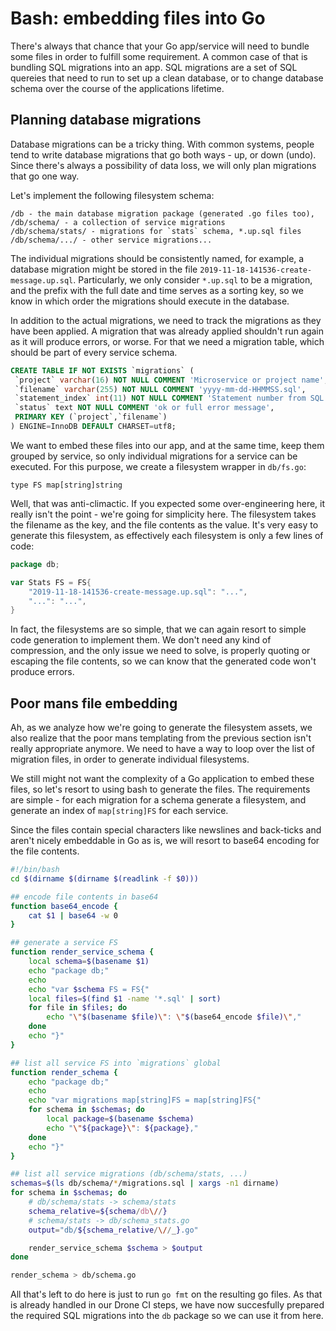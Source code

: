 # Bash: embedding files into Go

There's always that chance that your Go app/service will need to bundle some
files in order to fulfill some requirement. A common case of that is bundling
SQL migrations into an app. SQL migrations are a set of SQL quereies that need
to run to set up a clean database, or to change database schema over the course
of the applications lifetime.

## Planning database migrations

Database migrations can be a tricky thing. With common systems, people tend to
write database migrations that go both ways - up, or down (undo). Since there's
always a possibility of data loss, we will only plan migrations that go one way.

Let's implement the following filesystem schema:

~~~
/db - the main database migration package (generated .go files too),
/db/schema/ - a collection of service migrations
/db/schema/stats/ - migrations for `stats` schema, *.up.sql files
/db/schema/.../ - other service migrations...
~~~

The individual migrations should be consistently named, for example, a
database migration might be stored in the file `2019-11-18-141536-create-message.up.sql`.
Particularly, we only consider `*.up.sql` to be a migration, and the prefix
with the full date and time serves as a sorting key, so we know in which
order the migrations should execute in the database.

In addition to the actual migrations, we need to track the migrations as
they have been applied. A migration that was already applied shouldn't run again
as it will produce errors, or worse. For that we need a migration table, which
should be part of every service schema.

~~~sql
CREATE TABLE IF NOT EXISTS `migrations` (
 `project` varchar(16) NOT NULL COMMENT 'Microservice or project name',
 `filename` varchar(255) NOT NULL COMMENT 'yyyy-mm-dd-HHMMSS.sql',
 `statement_index` int(11) NOT NULL COMMENT 'Statement number from SQL file',
 `status` text NOT NULL COMMENT 'ok or full error message',
 PRIMARY KEY (`project`,`filename`)
) ENGINE=InnoDB DEFAULT CHARSET=utf8;
~~~

We want to embed these files into our app, and at the same time, keep them
grouped by service, so only individual migrations for a service can be executed.
For this purpose, we create a filesystem wrapper in `db/fs.go`:

```
type FS map[string]string
```

Well, that was anti-climactic. If you expected some over-engineering here, it really
isn't the point - we're going for simplicity here. The filesystem takes the filename
as the key, and the file contents as the value. It's very easy to generate this filesystem,
as effectively each filesystem is only a few lines of code:

~~~go
package db;

var Stats FS = FS{
	"2019-11-18-141536-create-message.up.sql": "...",
	"...": "...",
}
~~~

In fact, the filesystems are so simple, that we can again resort to simple code generation
to implement them. We don't need any kind of compression, and the only issue we need to
solve, is properly quoting or escaping the file contents, so we can know that the generated
code won't produce errors.

## Poor mans file embedding

Ah, as we analyze how we're going to generate the filesystem assets, we also realize that
the poor mans templating from the previous section isn't really appropriate anymore. We need
to have a way to loop over the list of migration files, in order to generate individual filesystems.

We still might not want the complexity of a Go application to embed these files, so let's
resort to using bash to generate the files. The requirements are simple - for each migration
for a schema generate a filesystem, and generate an index of `map[string]FS` for each service.

Since the files contain special characters like newslines and back-ticks and aren't nicely
embeddable in Go as is, we will resort to base64 encoding for the file contents.

~~~bash
#!/bin/bash
cd $(dirname $(dirname $(readlink -f $0)))

## encode file contents in base64
function base64_encode {
	cat $1 | base64 -w 0
}

## generate a service FS
function render_service_schema {
	local schema=$(basename $1)
	echo "package db;"
	echo
	echo "var $schema FS = FS{"
	local files=$(find $1 -name '*.sql' | sort)
	for file in $files; do
		echo "\"$(basename $file)\": \"$(base64_encode $file)\","
	done
	echo "}"
}

## list all service FS into `migrations` global
function render_schema {
	echo "package db;"
	echo
	echo "var migrations map[string]FS = map[string]FS{"
	for schema in $schemas; do
		local package=$(basename $schema)
		echo "\"${package}\": ${package},"
	done
	echo "}"
}

## list all service migrations (db/schema/stats, ...)
schemas=$(ls db/schema/*/migrations.sql | xargs -n1 dirname)
for schema in $schemas; do
	# db/schema/stats -> schema/stats
	schema_relative=${schema/db\//}
	# schema/stats -> db/schema_stats.go
	output="db/${schema_relative/\//_}.go"

	render_service_schema $schema > $output
done

render_schema > db/schema.go
~~~

All that's left to do here is just to run `go fmt` on the resulting go files. As that is
already handled in our Drone CI steps, we have now succesfully prepared the required SQL
migrations into the `db` package so we can use it from here.
